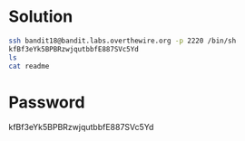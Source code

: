 # Solution
```sh
ssh bandit18@bandit.labs.overthewire.org -p 2220 /bin/sh
kfBf3eYk5BPBRzwjqutbbfE887SVc5Yd
ls
cat readme
```
# Password
kfBf3eYk5BPBRzwjqutbbfE887SVc5Yd
